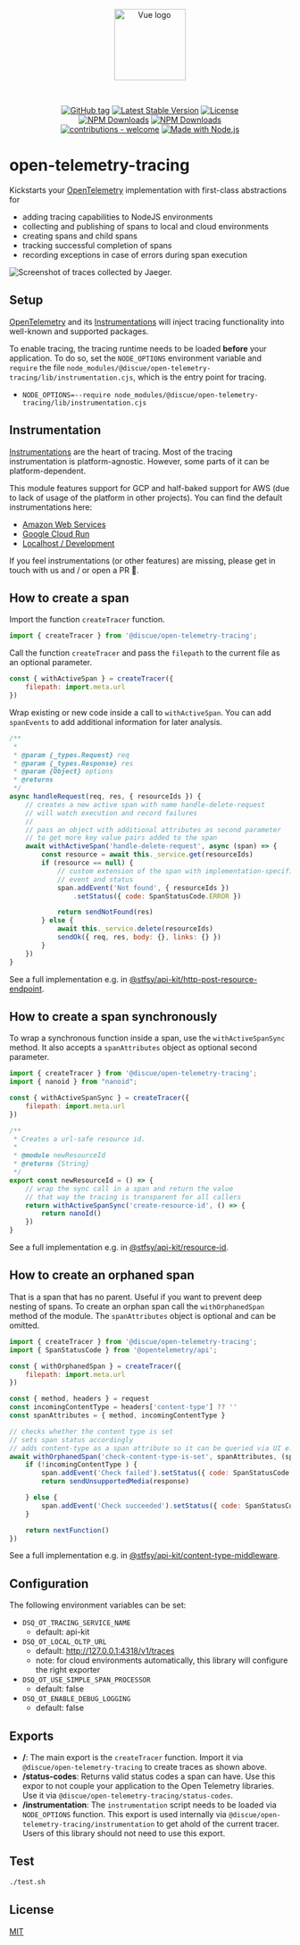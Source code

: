 
<p align="center">
<a href="https://www.discue.io/" target="_blank" rel="noopener noreferrer"><img width="128" src="https://www.discue.io/icons-fire-no-badge-square/web/icon-192.png" alt="Vue logo">
</a>
</p>

<br/>
<div align="center">

[![GitHub tag](https://img.shields.io/github/tag/discue/open-telemetry-tracing?include_prereleases=&sort=semver&color=blue)](https://github.com/discue/open-telemetry-tracing/releases/)
[![Latest Stable Version](https://img.shields.io/npm/v/@discue/open-telemetry-tracing.svg)](https://www.npmjs.com/package/@discue/open-telemetry-tracing)
[![License](https://img.shields.io/npm/l/@discue/open-telemetry-tracing.svg)](https://www.npmjs.com/package/@discue/open-telemetry-tracing)
<br/>
[![NPM Downloads](https://img.shields.io/npm/dt/@discue/open-telemetry-tracing.svg)](https://www.npmjs.com/package/@discue/open-telemetry-tracing)
[![NPM Downloads](https://img.shields.io/npm/dm/@discue/open-telemetry-tracing.svg)](https://www.npmjs.com/package/@discue/open-telemetry-tracing)
<br/>
[![contributions - welcome](https://img.shields.io/badge/contributions-welcome-blue)](/CONTRIBUTING.md "Go to contributions doc")
[![Made with Node.js](https://img.shields.io/badge/Node.js->=18-blue?logo=node.js&logoColor=white)](https://nodejs.org "Go to Node.js homepage")

</div>

# open-telemetry-tracing
Kickstarts your [OpenTelemetry](https://opentelemetry.io/docs/instrumentation/js/getting-started/nodejs/) implementation with first-class abstractions for
- adding tracing capabilities to NodeJS environments
- collecting and publishing of spans to local and cloud environments
- creating spans and child spans
- tracking successful completion of spans
- recording exceptions in case of errors during span execution

![Screenshot of traces collected by Jaeger.](traces.png)

## Setup
[OpenTelemetry](https://opentelemetry.io/docs/instrumentation/js/getting-started/nodejs/) and its [Instrumentations](https://opentelemetry.io/docs/instrumentation/js/libraries/) will inject tracing functionality into well-known and supported packages. 

To enable tracing, the tracing runtime needs to be loaded **before** your application. To do so, set the `NODE_OPTIONS` environment variable and `require` the file `node_modules/@discue/open-telemetry-tracing/lib/instrumentation.cjs`, which is the entry point for tracing.
- `NODE_OPTIONS=--require node_modules/@discue/open-telemetry-tracing/lib/instrumentation.cjs`

## Instrumentation
[Instrumentations](https://opentelemetry.io/docs/instrumentation/js/libraries/) are the heart of tracing. Most of the tracing instrumentation is platform-agnostic. However, some parts of it can be platform-dependent.

This module features support for GCP and half-baked support for AWS (due to lack of usage of the platform in other projects). You can find the default instrumentations here:
- [Amazon Web Services](lib/tracing/aws-lambda/aws-instrumentations.cjs)
- [Google Cloud Run](lib/tracing/gcp-cloud-run/gcp-instrumentations.cjs)
- [Localhost / Development](lib/tracing/gcp-cloud-run/gcp-instrumentations.cjs)

If you feel instrumentations (or other features) are missing, please get in touch with us and / or open a PR 🙂.

## How to create a span

Import the function `createTracer` function.
```js
import { createTracer } from '@discue/open-telemetry-tracing';
```

Call the function `createTracer` and pass the `filepath` to the current file as an optional parameter.
```js
const { withActiveSpan } = createTracer({
    filepath: import.meta.url
})
```

Wrap existing or new code inside a call to `withActiveSpan`. You can add `spanEvents` to add additional information for later analysis.
```js
/**
 * 
 * @param {_types.Request} req 
 * @param {_types.Response} res 
 * @param {Object} options
 * @returns 
 */
async handleRequest(req, res, { resourceIds }) {
    // creates a new active span with name handle-delete-request
    // will watch execution and record failures
    //
    // pass an object with additional attributes as second parameter
    // to get more key value pairs added to the span
    await withActiveSpan('handle-delete-request', async (span) => {
        const resource = await this._service.get(resourceIds)
        if (resource == null) {
            // custom extension of the span with implementation-specific
            // event and status
            span.addEvent('Not found', { resourceIds })
                .setStatus({ code: SpanStatusCode.ERROR })

            return sendNotFound(res)
        } else {
            await this._service.delete(resourceIds)
            sendOk({ req, res, body: {}, links: {} })
        }
    })
}
```

See a full implementation e.g. in [@stfsy/api-kit/http-post-resource-endpoint](https://github.com/stfsy/node-api-kit/blob/main/lib/endpoints/http-post-resource-endpoint.js).

## How to create a span synchronously
To wrap a synchronous function inside a span, use the `withActiveSpanSync` method. It also accepts a `spanAttributes` object as optional second parameter.

```js
import { createTracer } from '@discue/open-telemetry-tracing';
import { nanoid } from "nanoid";

const { withActiveSpanSync } = createTracer({
    filepath: import.meta.url
})

/**
 * Creates a url-safe resource id.
 * 
 * @module newResourceId
 * @returns {String}
 */
export const newResourceId = () => {
    // wrap the sync call in a span and return the value
    // that way the tracing is transparent for all callers
    return withActiveSpanSync('create-resource-id', () => {
        return nanoId()
    })
}
```

See a full implementation e.g. in [@stfsy/api-kit/resource-id](https://github.com/stfsy/node-api-kit/blob/main/lib/util/resource-id.js).


## How to create an orphaned span
That is a span that has no parent. Useful if you want to prevent deep nesting of spans. To create an orphan span call the `withOrphanedSpan` method of the module. The `spanAttributes` object is optional and can be omitted.

```js
import { createTracer } from '@discue/open-telemetry-tracing';
import { SpanStatusCode } from '@opentelemetry/api';

const { withOrphanedSpan } = createTracer({
    filepath: import.meta.url
})

const { method, headers } = request
const incomingContentType = headers['content-type'] ?? ''
const spanAttributes = { method, incomingContentType }

// checks whether the content type is set
// sets span status accordingly
// adds content-type as a span attribute so it can be queried via UI e.g. Jaeger
await withOrphanedSpan('check-content-type-is-set', spanAttributes, (span) => {
    if (!incomingContentType ) {
        span.addEvent('Check failed').setStatus({ code: SpanStatusCode.ERROR })
        return sendUnsupportedMedia(response)

    } else {
        span.addEvent('Check succeeded').setStatus({ code: SpanStatusCode.OK })
    }

    return nextFunction()
})
```

See a full implementation e.g. in [@stfsy/api-kit/content-type-middleware](https://github.com/stfsy/node-api-kit/blob/main/lib/middlewares/content-type.js).

## Configuration
The following environment variables can be set:
- `DSQ_OT_TRACING_SERVICE_NAME` 
  - default: api-kit
- `DSQ_OT_LOCAL_OLTP_URL`
  - default: http://127.0.0.1:4318/v1/traces
  - note:  for cloud environments automatically, this library will configure the right exporter
- `DSQ_OT_USE_SIMPLE_SPAN_PROCESSOR`
  - default: false
- `DSQ_OT_ENABLE_DEBUG_LOGGING`
  - default: false

## Exports
- **/**: The main export is the `createTracer` function. Import it via `@discue/open-telemetry-tracing` to create traces as shown above. 
- **/status-codes**: Returns valid status codes a span can have. Use this expor to not couple your application to the Open Telemetry libraries. Use it via `@discue/open-telemetry-tracing/status-codes`.
- **/instrumentation**: The `instrumentation` script needs to be loaded via `NODE_OPTIONS` function. This export is used internally via `@discue/open-telemetry-tracing/instrumentation` to get ahold of the current tracer. Users of this library should not need to use this export.

## Test
```bash
./test.sh
```

## License

[MIT](https://choosealicense.com/licenses/mit/)
